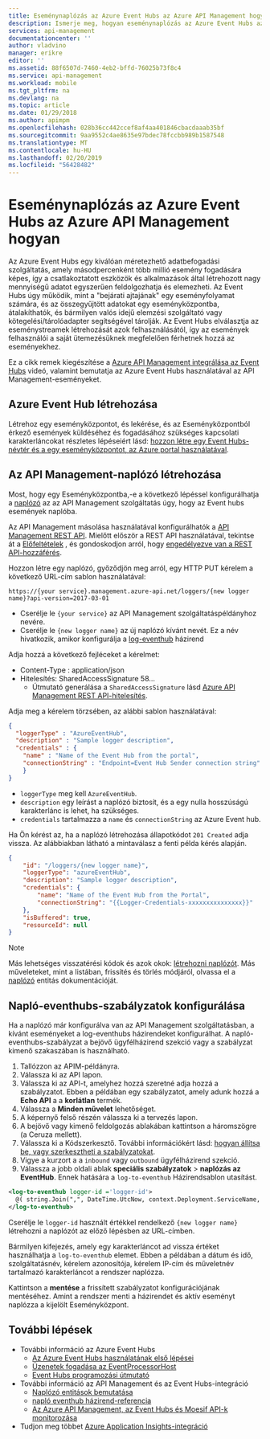 ```yaml
---
title: Eseménynaplózás az Azure Event Hubs az Azure API Management hogyan |} A Microsoft Docs
description: Ismerje meg, hogyan eseménynaplózás az Azure Event Hubs az Azure API Management szolgáltatásban.
services: api-management
documentationcenter: ''
author: vladvino
manager: erikre
editor: ''
ms.assetid: 88f6507d-7460-4eb2-bffd-76025b73f8c4
ms.service: api-management
ms.workload: mobile
ms.tgt_pltfrm: na
ms.devlang: na
ms.topic: article
ms.date: 01/29/2018
ms.author: apimpm
ms.openlocfilehash: 028b36cc442ccef8af4aa401846cbacdaaab35bf
ms.sourcegitcommit: 9aa9552c4ae8635e97bdec78fccbb989b1587548
ms.translationtype: MT
ms.contentlocale: hu-HU
ms.lasthandoff: 02/20/2019
ms.locfileid: "56428482"
---
```

# <a name="how-to-log-events-to-azure-event-hubs-in-azure-api-management"></a>Eseménynaplózás az Azure Event Hubs az Azure API Management hogyan
Az Azure Event Hubs egy kiválóan méretezhető adatbefogadási szolgáltatás, amely másodpercenként több millió esemény fogadására képes, így a csatlakoztatott eszközök és alkalmazások által létrehozott nagy mennyiségű adatot egyszerűen feldolgozhatja és elemezheti. Az Event Hubs úgy működik, mint a "bejárati ajtajának" egy eseményfolyamat számára, és az összegyűjtött adatokat egy eseményközpontba, átalakíthatók, és bármilyen valós idejű elemzési szolgáltató vagy kötegelési/tárolóadapter segítségével tárolják. Az Event Hubs elválasztja az eseménystreamek létrehozását azok felhasználásától, így az események felhasználói a saját ütemezésüknek megfelelően férhetnek hozzá az eseményekhez.

Ez a cikk remek kiegészítése a [Azure API Management integrálása az Event Hubs](https://azure.microsoft.com/documentation/videos/integrate-azure-api-management-with-event-hubs/) videó, valamint bemutatja az Azure Event Hubs használatával az API Management-eseményeket.

## <a name="create-an-azure-event-hub"></a>Azure Event Hub létrehozása

Létrehoz egy eseményközpontot, és lekérése, és az Eseményközpontból érkező események küldéséhez és fogadásához szükséges kapcsolati karakterláncokat részletes lépéseiért lásd: [hozzon létre egy Event Hubs-névtér és a egy eseményközpontot, az Azure portal használatával](https://docs.microsoft.com/azure/event-hubs/event-hubs-create).

## <a name="create-an-api-management-logger"></a>Az API Management-naplózó létrehozása
Most, hogy egy Eseményközpontba,-e a következő lépéssel konfigurálhatja a [naplózó](https://docs.microsoft.com/rest/api/apimanagement/apimanagementrest/azure-api-management-rest-api-logger-entity) az az API Management szolgáltatás úgy, hogy az Event hubs események naplóba.

Az API Management másolása használatával konfigurálhatók a [API Management REST API](https://aka.ms/smapi). Mielőtt először a REST API használatával, tekintse át a [Előfeltételek](https://docs.microsoft.com/rest/api/apimanagement/apimanagementrest/api-management-rest) , és gondoskodjon arról, hogy [engedélyezve van a REST API-hozzáférés](https://docs.microsoft.com/rest/api/apimanagement/apimanagementrest/api-management-rest#EnableRESTAPI).

Hozzon létre egy naplózó, győződjön meg arról, egy HTTP PUT kérelem a következő URL-cím sablon használatával:

`https://{your service}.management.azure-api.net/loggers/{new logger name}?api-version=2017-03-01`

* Cserélje le `{your service}` az API Management szolgáltatáspéldányhoz nevére.
* Cserélje le `{new logger name}` az új naplózó kívánt nevét. Ez a név hivatkozik, amikor konfigurálja a [log-eventhub](https://msdn.microsoft.com/library/azure/dn894085.aspx#log-to-eventhub) házirend

Adja hozzá a következő fejléceket a kérelmet:

* Content-Type : application/json
* Hitelesítés: SharedAccessSignature 58...
  * Útmutató generálása a `SharedAccessSignature` lásd [Azure API Management REST API-hitelesítés](https://docs.microsoft.com/rest/api/apimanagement/apimanagementrest/azure-api-management-rest-api-authentication).

Adja meg a kérelem törzsében, az alábbi sablon használatával:

```json
{
  "loggerType" : "AzureEventHub",
  "description" : "Sample logger description",
  "credentials" : {
    "name" : "Name of the Event Hub from the portal",
    "connectionString" : "Endpoint=Event Hub Sender connection string"
    }
}
```

* `loggerType` meg kell `AzureEventHub`.
* `description` egy leírást a naplózó biztosít, és a egy nulla hosszúságú karakterlánc is lehet, ha szükséges.
* `credentials` tartalmazza a `name` és `connectionString` az Azure Event hub.

Ha Ön kérést az, ha a naplózó létrehozása állapotkódot `201 Created` adja vissza. Az alábbiakban látható a mintaválasz a fenti példa kérés alapján.

```json
{
    "id": "/loggers/{new logger name}",
    "loggerType": "azureEventHub",
    "description": "Sample logger description",
    "credentials": {
        "name": "Name of the Event Hub from the Portal",
        "connectionString": "{{Logger-Credentials-xxxxxxxxxxxxxxx}}"
    },
    "isBuffered": true,
    "resourceId": null
}
```

> [!NOTE]
> Más lehetséges visszatérési kódok és azok okok: [létrehozni naplózót](https://docs.microsoft.com/rest/api/apimanagement/apimanagementrest/azure-api-management-rest-api-logger-entity#PUT). Más műveleteket, mint a listában, frissítés és törlés módjáról, olvassa el a [naplózó](https://docs.microsoft.com/rest/api/apimanagement/apimanagementrest/azure-api-management-rest-api-logger-entity) entitás dokumentációját.
>
>

## <a name="configure-log-to-eventhubs-policies"></a>Napló-eventhubs-szabályzatok konfigurálása

Ha a naplózó már konfigurálva van az API Management szolgáltatásban, a kívánt eseményeket a log-eventhubs házirendeket konfigurálhat. A napló-eventhubs-szabályzat a bejövő ügyfélházirend szekció vagy a szabályzat kimenő szakaszában is használható.

1. Tallózzon az APIM-példányra.
2. Válassza ki az API lapon.
3. Válassza ki az API-t, amelyhez hozzá szeretné adja hozzá a szabályzatot. Ebben a példában egy szabályzatot, amely adunk hozzá a **Echo API** a a **korlátlan** termék.
4. Válassza a **Minden művelet** lehetőséget.
5. A képernyő felső részén válassza ki a tervezés lapon.
6. A bejövő vagy kimenő feldolgozás ablakában kattintson a háromszögre (a Ceruza mellett).
7. Válassza ki a Kódszerkesztő. További információkért lásd: [hogyan állítsa be, vagy szerkesztheti a szabályzatokat](set-edit-policies.md).
8. Vigye a kurzort a a `inbound` vagy `outbound` ügyfélházirend szekció.
9. Válassza a jobb oldali ablak **speciális szabályzatok** > **naplózás az EventHub**. Ennek hatására a `log-to-eventhub` Házirendsablon utasítást.

```xml
<log-to-eventhub logger-id ='logger-id'>
  @( string.Join(",", DateTime.UtcNow, context.Deployment.ServiceName, context.RequestId, context.Request.IpAddress, context.Operation.Name))
</log-to-eventhub>
```
Cserélje le `logger-id` használt értékkel rendelkező `{new logger name}` létrehozni a naplózót az előző lépésben az URL-címben.

Bármilyen kifejezés, amely egy karakterláncot ad vissza értéket használhatja a `log-to-eventhub` elemet. Ebben a példában a dátum és idő, szolgáltatásnév, kérelem azonosítója, kérelem IP-cím és műveletnév tartalmazó karakterláncot a rendszer naplózza.

Kattintson a **mentése** a frissített szabályzatot konfigurációjának mentéséhez. Amint a rendszer menti a házirendet és aktív eseményt naplózza a kijelölt Eseményközpont.

## <a name="next-steps"></a>További lépések
* További információ az Azure Event Hubs
  * [Az Azure Event Hubs használatának első lépései](../event-hubs/event-hubs-c-getstarted-send.md)
  * [Üzenetek fogadása az EventProcessorHost](../event-hubs/event-hubs-dotnet-standard-getstarted-receive-eph.md)
  * [Event Hubs programozási útmutató](../event-hubs/event-hubs-programming-guide.md)
* További információ az API Management és az Event Hubs-integráció
  * [Naplózó entitások bemutatása](https://docs.microsoft.com/rest/api/apimanagement/apimanagementrest/azure-api-management-rest-api-logger-entity)
  * [napló eventhub házirend-referencia](https://docs.microsoft.com/azure/api-management/api-management-advanced-policies#log-to-eventhub)
  * [Az Azure API Management, az Event Hubs és Moesif API-k monitorozása](api-management-log-to-eventhub-sample.md)  
* Tudjon meg többet [Azure Application Insights-integráció](api-management-howto-app-insights.md)

[publisher-portal]: ./media/api-management-howto-log-event-hubs/publisher-portal.png
[create-event-hub]: ./media/api-management-howto-log-event-hubs/create-event-hub.png
[event-hub-connection-string]: ./media/api-management-howto-log-event-hubs/event-hub-connection-string.png
[event-hub-dashboard]: ./media/api-management-howto-log-event-hubs/event-hub-dashboard.png
[receiving-policy]: ./media/api-management-howto-log-event-hubs/receiving-policy.png
[sending-policy]: ./media/api-management-howto-log-event-hubs/sending-policy.png
[event-hub-policy]: ./media/api-management-howto-log-event-hubs/event-hub-policy.png
[add-policy]: ./media/api-management-howto-log-event-hubs/add-policy.png
